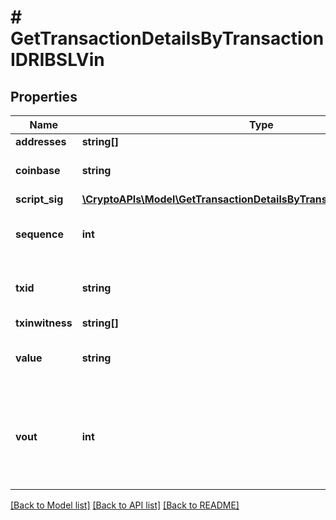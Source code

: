 # # GetTransactionDetailsByTransactionIDRIBSLVin

## Properties

Name | Type | Description | Notes
------------ | ------------- | ------------- | -------------
**addresses** | **string[]** |  |
**coinbase** | **string** | Represents the coinbase hex. | [optional]
**script_sig** | [**\CryptoAPIs\Model\GetTransactionDetailsByTransactionIDRIBSLScriptSig**](GetTransactionDetailsByTransactionIDRIBSLScriptSig.md) |  |
**sequence** | **int** | Represents the script sequence number. |
**txid** | **string** | Represents the reference transaction identifier. | [optional]
**txinwitness** | **string[]** |  |
**value** | **string** | Represents the sent/received amount. | [optional]
**vout** | **int** | It refers to the index of the output address of this transaction. The index starts from 0. | [optional]

[[Back to Model list]](../../README.md#models) [[Back to API list]](../../README.md#endpoints) [[Back to README]](../../README.md)
